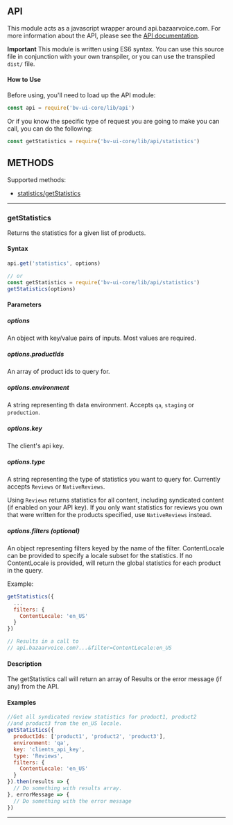 ## API

This module acts as a javascript wrapper around api.bazaarvoice.com. For more
information about the API, please see the [API documentation][0].

**Important** This module is written using ES6 syntax. You can use this source
file in conjunction with your own transpiler, or you can use the transpiled
`dist/` file.

#### How to Use

Before using, you'll need to load up the API module:

```javascript
const api = require('bv-ui-core/lib/api')
```

Or if you know the specific type of request you are going to make you can
call, you can do the following:

```javascript
const getStatistics = require('bv-ui-core/lib/api/statistics')
```

## METHODS

Supported methods:
* [statistics/getStatistics](#getstatistics)

---

### getStatistics

Returns the statistics for a given list of products.

#### Syntax

```javascript
api.get('statistics', options)

// or
const getStatistics = require('bv-ui-core/lib/api/statistics')
getStatistics(options)
```

#### Parameters

##### options

An object with key/value pairs of inputs. Most values are required.

##### options.productIds

An array of product ids to query for.

##### options.environment

A string representing th data environment. Accepts `qa`, `staging` or
`production`.

##### options.key

The client's api key.

##### options.type

A string representing the type of statistics you want to query for. Currently
accepts `Reviews` or `NativeReviews`.

Using `Reviews` returns statistics for all content, including syndicated
content (if enabled on your API key). If you only want statistics for reviews 
you own that were written for the products specified, use `NativeReviews` 
instead.

##### options.filters (optional)

An object representing filters keyed by the name of the filter. ContentLocale 
can be provided to specify a locale subset for the statistics. If no 
ContentLocale is provided, will return the global statistics for each product 
in the query.

Example:

```javascript
getStatistics({
  ...
  filters: {
    ContentLocale: 'en_US'
  }
})

// Results in a call to
// api.bazaarvoice.com?...&filter=ContentLocale:en_US
```


#### Description

The getStatistics call will return an array of Results or the error message
(if any) from the API.

#### Examples

```javascript
//Get all syndicated review statistics for product1, product2
//and product3 from the en_US locale.
getStatistics({
  productIds: ['product1', 'product2', 'product3'],
  environment: 'qa',
  key: 'clients_api_key',
  type: 'Reviews',
  filters: {
    ContentLocale: 'en_US'
  }
}).then(results => {
  // Do something with results array.
}, errorMessage => {
  // Do something with the error message
})
```

---

[0]: https://developer.bazaarvoice.com/docs/read/conversations
